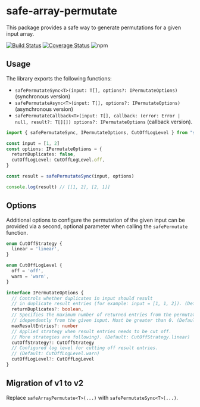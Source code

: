 # safe-array-permutate

This package provides a safe way to generate permutations for a given input array. 

[![Build Status](https://app.travis-ci.com/jalorenz/safe-array-permutate.svg?branch=main)](https://app.travis-ci.com/jalorenz/safe-array-permutate)
[![Coverage Status](https://coveralls.io/repos/github/jalorenz/safe-array-permutate/badge.svg?branch=main)](https://coveralls.io/github/jalorenz/safe-array-permutate?branch=main)
![npm](https://img.shields.io/npm/dt/safe-array-permutate)

## Usage

The library exports the following functions:

- `safePermutateSync<T>(input: T[], options?: IPermutateOptions)` (synchronous version)
- `safePermutateAsync<T>(input: T[], options?: IPermutateOptions)` (asynchronous version)
- `safePermutateCallback<T>(input: T[], callback: (error: Error | null, result?: T[][]) options?: IPermutateOptions` (callback version).

```ts
import { safePermutateSync, IPermutateOptions, CutOffLogLevel } from "safe-array-permutate"

const input = [1, 2]
const options: IPermutateOptions = {
  returnDuplicates: false,
  cutOffLogLevel: CutOffLogLevel.off,
}

const result = safePermutateSync(input, options)

console.log(result) // [[1, 2], [2, 1]]
```
## Options

Additional options to configure the permutation of the given input can be provided via a second, optional parameter when calling the ```safePermutate``` function.

```ts
enum CutOffStrategy {
  linear = 'linear',
}

enum CutOffLogLevel {
  off = 'off',
  warn = 'warn',
}

interface IPermutateOptions {
  // Controls whether duplicates in input should result 
  // in duplicate result entries (for example: input = [1, 1, 2]). (Default: false)
  returnDuplicates?: boolean,
  // Specifies the maximum number of returned entries from the permutation,
  // idependently from the given input. Must be greater than 0. (Default: Infinity)
  maxResultEntries?: number
  // Applied strategy when result entries needs to be cut off. 
  // More strategies are following). (Default: CutOffStrategy.linear)
  cutOffStrategy?: CutOffStrategy
  // Configured log level for cutting off result entries. 
  // (Default: CutOffLogLevel.warn)
  cutOffLogLevel?: CutOffLogLevel
}
```

## Migration of v1 to v2

Replace `safeArrayPermutate<T>(...)` with `safePermutateSync<T>(...)`.
